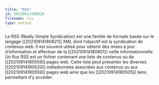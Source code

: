 ```yaml
---
title: "RSS"
id: 20210914180620
filename: rss
type: notice
---
```


Le RSS (Really Simple Syndication) est une famille de formats basée sur le langage [[20210914180821]] XML dont l’objectif est la syndication de contenus web. Il est souvent utilisé pour obtenir des mises à jour d’information et effectuer de la [[20210914180801]] veille informationnelle. 
Un flux RSS est un fichier contenant une liste de contenus ou de [[20210914180559]] pages web. Cette liste peut présenter les diverses [[20210914180520]] métadonnées associées aux contenus ou aux [[20210914180559]] pages web ainsi que les [[20210914180505]] liens permettant d’y accéder.


